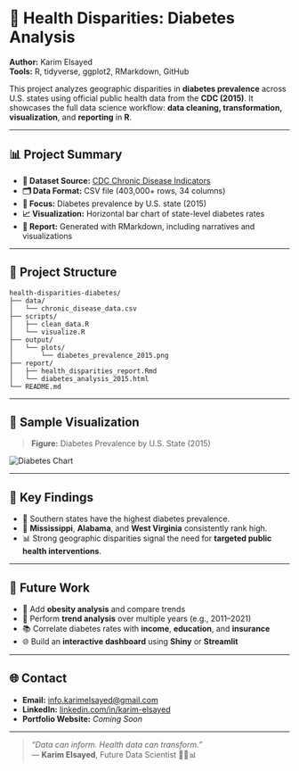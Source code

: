 # 🧬 Health Disparities: Diabetes Analysis

**Author:** Karim Elsayed  
**Tools:** R, tidyverse, ggplot2, RMarkdown, GitHub

This project analyzes geographic disparities in **diabetes prevalence** across U.S. states using official public health data from the **CDC (2015)**. It showcases the full data science workflow: **data cleaning, transformation, visualization**, and **reporting** in **R**.

---

## 📊 Project Summary

- **📁 Dataset Source:** [CDC Chronic Disease Indicators](https://chronicdata.cdc.gov/)
- **🗂️ Data Format:** CSV file (403,000+ rows, 34 columns)
- **🔬 Focus:** Diabetes prevalence by U.S. state (2015)
- **📈 Visualization:** Horizontal bar chart of state-level diabetes rates
- **📄 Report:** Generated with RMarkdown, including narratives and visualizations

---

## 📂 Project Structure

```
health-disparities-diabetes/
├── data/
│   └── chronic_disease_data.csv
├── scripts/
│   ├── clean_data.R
│   └── visualize.R
├── output/
│   └── plots/
│       └── diabetes_prevalence_2015.png
├── report/
│   ├── health_disparities_report.Rmd
│   └── diabetes_analysis_2015.html
└── README.md
```

---

## 📸 Sample Visualization

> **Figure:** Diabetes Prevalence by U.S. State (2015)

![Diabetes Chart](output/plots/diabetes_prevalence_2015.png)

---

## 📌 Key Findings

- 📍 Southern states have the highest diabetes prevalence.
- 🔴 **Mississippi**, **Alabama**, and **West Virginia** consistently rank high.
- 📊 Strong geographic disparities signal the need for **targeted public health interventions**.

---

## 🚀 Future Work

- 📌 Add **obesity analysis** and compare trends
- 📅 Perform **trend analysis** over multiple years (e.g., 2011–2021)
- 📚 Correlate diabetes rates with **income**, **education**, and **insurance**
- 🌐 Build an **interactive dashboard** using **Shiny** or **Streamlit**

---

## 🌐 Contact

- **Email:** [info.karimelsayed@gmail.com](mailto:info.karimelsayed@gmail.com)  
- **LinkedIn:** [linkedin.com/in/karim-elsayed]([https://www.linkedin.com/in/karim-elsayed-b6791011a/])  
- **Portfolio Website:** *Coming Soon*

---

> *“Data can inform. Health data can transform.”*  
> — **Karim Elsayed**, Future Data Scientist 👨‍⚕️📊
